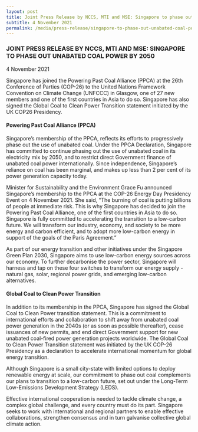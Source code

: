 ```yaml
---
layout: post
title: Joint Press Release by NCCS, MTI and MSE: Singapore to phase out unabated coal power by 2050
subtitle: 4 November 2021
permalink: /media/press-release/singapore-to-phase-out-unabated-coal-power
---
```


### JOINT PRESS RELEASE BY NCCS, MTI AND MSE: SINGAPORE TO PHASE OUT UNABATED COAL POWER BY 2050

4 November 2021

Singapore has joined the Powering Past Coal Alliance (PPCA) at the 26th Conference of Parties (COP-26) to the United Nations Framework Convention on Climate Change (UNFCCC) in Glasgow, one of 27 new members and one of the first countries in Asia to do so. Singapore has also signed the Global Coal to Clean Power Transition statement initiated by the UK COP26 Presidency.

#### Powering Past Coal Alliance (PPCA) 

Singapore’s membership of the PPCA, reflects its efforts to progressively phase out the use of unabated coal. Under the PPCA Declaration, Singapore has committed to continue phasing out the use of unabated coal in its electricity mix by 2050, and to restrict direct Government finance of unabated coal power internationally. Since independence, Singapore’s reliance on coal has been marginal, and makes up less than 2 per cent of its power generation capacity today. 

Minister for Sustainability and the Environment Grace Fu announced Singapore’s membership to the PPCA at the COP-26 Energy Day Presidency Event on 4 November 2021. She said, “The burning of coal is putting billions of people at immediate risk. This is why Singapore has decided to join the Powering Past Coal Alliance, one of the first countries in Asia to do so. Singapore is fully committed to accelerating the transition to a low-carbon future. We will transform our industry, economy, and society to be more energy and carbon efficient, and to adopt more low-carbon energy in support of the goals of the Paris Agreement.”

As part of our energy transition and other initiatives under the Singapore Green Plan 2030, Singapore aims to use low-carbon energy sources across our economy. To further decarbonise the power sector, Singapore will harness and tap on these four switches to transform our energy supply - natural gas, solar, regional power grids, and emerging low-carbon alternatives.

#### Global Coal to Clean Power Transition

In addition to its membership in the PPCA, Singapore has signed the Global Coal to Clean Power transition statement. This is a commitment to international efforts and collaboration to shift away from unabated coal power generation in the 2040s (or as soon as possible thereafter), cease issuances of new permits, and end direct Government support for new unabated coal-fired power generation projects worldwide. The Global Coal to Clean Power Transition statement was initiated by the UK COP-26 Presidency as a declaration to accelerate international momentum for global energy transition. 

Although Singapore is a small city-state with limited options to deploy renewable energy at scale, our commitment to phase out coal complements our plans to transition to a low-carbon future, set out under the Long-Term Low-Emissions Development Strategy (LEDS). 

Effective international cooperation is needed to tackle climate change, a complex global challenge, and every country must do its part. Singapore seeks to work with international and regional partners to enable effective collaborations, strengthen consensus and in turn galvanise collective global climate action. 
